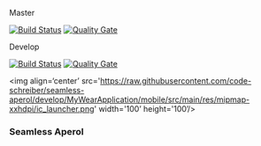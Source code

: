 Master

[![Build Status](https://travis-ci.org/code-schreiber/seamless-aperol.svg?branch=master)](https://travis-ci.org/code-schreiber/seamless-aperol) [![Quality Gate](https://sonarqube.com/api/badges/gate?key=MyWearApplication)](https://sonarqube.com/dashboard?id=MyWearApplication)


Develop

[![Build Status](https://travis-ci.org/code-schreiber/seamless-aperol.svg?branch=develop)](https://travis-ci.org/code-schreiber/seamless-aperol) [![Quality Gate](https://sonarqube.com/api/badges/gate?key=MyWearApplication%3Adevelop)](https://sonarqube.com/dashboard?id=MyWearApplication%3Adevelop)



<img align=‘center’ src='https://raw.githubusercontent.com/code-schreiber/seamless-aperol/develop/MyWearApplication/mobile/src/main/res/mipmap-xxhdpi/ic_launcher.png' width='100’ height='100’/>

### Seamless Aperol



